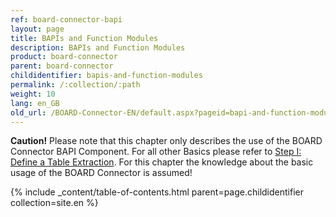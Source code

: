 ```yaml
---
ref: board-connector-bapi
layout: page
title: BAPIs and Function Modules
description: BAPIs and Function Modules
product: board-connector
parent: board-connector
childidentifier: bapis-and-function-modules
permalink: /:collection/:path
weight: 10
lang: en_GB
old_url: /BOARD-Connector-EN/default.aspx?pageid=bapi-and-function-modules
---
```


**Caution!** Please note that this chapter only describes the use of the BOARD Connector BAPI Component. For all other Basics please refer to [Step I: Define a Table Extraction](./getting-started-table/step1-define-table-extraction). For this chapter the knowledge about the basic usage of the BOARD Connector is assumed!

{% include _content/table-of-contents.html parent=page.childidentifier collection=site.en %}
